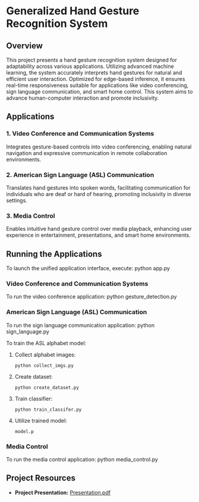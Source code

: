 # Generalized Hand Gesture Recognition System

## Overview

This project presents a hand gesture recognition system designed for adaptability across various applications. Utilizing advanced machine learning, the system accurately interprets hand gestures for natural and efficient user interaction. Optimized for edge-based inference, it ensures real-time responsiveness suitable for applications like video conferencing, sign language communication, and smart home control. This system aims to advance human-computer interaction and promote inclusivity.

## Applications

### 1. Video Conference and Communication Systems
Integrates gesture-based controls into video conferencing, enabling natural navigation and expressive communication in remote collaboration environments.

### 2. American Sign Language (ASL) Communication
Translates hand gestures into spoken words, facilitating communication for individuals who are deaf or hard of hearing, promoting inclusivity in diverse settings.

### 3. Media Control
Enables intuitive hand gesture control over media playback, enhancing user experience in entertainment, presentations, and smart home environments.

## Running the Applications

To launch the unified application interface, execute:
python app.py


### Video Conference and Communication Systems
To run the video conference application:
python gesture_detection.py


### American Sign Language (ASL) Communication
To run the sign language communication application:
python sign_language.py


To train the ASL alphabet model:
1. Collect alphabet images:
    ```
    python collect_imgs.py
    ```
2. Create dataset:
    ```
    python create_dataset.py
    ```
3. Train classifier:
    ```
    python train_classifer.py
    ```
4. Utilize trained model:
    ```
    model.p
    ```

### Media Control
To run the media control application:
python media_control.py


## Project Resources

- **Project Presentation:** [Presentation.pdf](Presentation.pdf)
